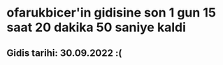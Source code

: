# ofarukbicer'in gidisine son 1 gun 15 saat 20 dakika 50 saniye kaldi

## Gidis tarihi: 30.09.2022 :(